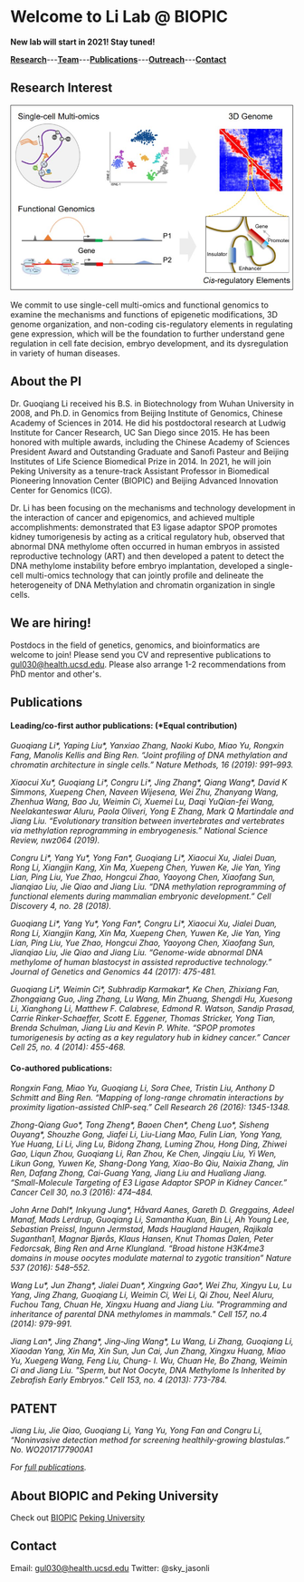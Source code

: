 # **Welcome to Li Lab @ BIOPIC**

**New lab will start in 2021! Stay tuned!**

[**Research**](discription)---[**Team**](Team)---[**Publications**](Publications)---[**Outreach**](discription)---[**Contact**](discription)

## Research Interest

![Image](model2.jpg)

We commit to use single-cell multi-omics and functional genomics to examine the mechanisms and functions of epigenetic modifications, 3D genome organization, and non-coding cis-regulatory elements in regulating gene expression, which will be the foundation to further understand gene regulation in cell fate decision, embryo development, and its dysregulation in variety of human diseases.

## About the PI

Dr. Guoqiang Li received his B.S. in Biotechnology from Wuhan University in 2008, and Ph.D. in Genomics from Beijing Institute of Genomics, Chinese Academy of Sciences in 2014. He did his postdoctoral research at Ludwig Institute for Cancer Research, UC San Diego since 2015. He has been honored with multiple awards, including the Chinese Academy of Sciences President Award and Outstanding Graduate and Sanofi Pasteur and Beijing Institutes of Life Science Biomedical Prize in 2014. In 2021, he will join Peking University as a tenure-track Assistant Professor in Biomedical Pioneering Innovation Center (BIOPIC) and Beijing Advanced Innovation Center for Genomics (ICG).

Dr. Li has been focusing on the mechanisms and technology development in the interaction of cancer and epigenomics, and achieved multiple accomplishments: demonstrated that E3 ligase adaptor SPOP promotes kidney tumorigenesis by acting as a critical regulatory hub, observed that abnormal DNA methylome often occurred in human embryos in assisted reproductive technology (ART) and then developed a patent to detect the DNA methylome instability before embryo implantation, developed a single-cell multi-omics technology that can jointly profile and delineate the heterogeneity of DNA Methylation and chromatin organization in single cells.

## **We are hiring!**

Postdocs in the field of genetics, genomics, and bioinformatics are welcome to join! Please send you CV and representive publications to gul030@health.ucsd.edu. Please also arrange 1-2 recommendations from PhD mentor and other's. 


## Publications
#### Leading/co-first author publications: (*Equal contribution)

_Guoqiang Li*, Yaping Liu*, Yanxiao Zhang, Naoki Kubo, Miao Yu, Rongxin Fang, Manolis Kellis and Bing Ren. “Joint profiling of DNA methylation and chromatin architecture in single cells.” Nature Methods, 16 (2019): 991–993._

_Xiaocui Xu*, Guoqiang Li*, Congru Li*, Jing Zhang*, Qiang Wang*, David K Simmons, Xuepeng Chen, Naveen Wijesena, Wei Zhu, Zhanyang Wang, Zhenhua Wang, Bao Ju, Weimin Ci, Xuemei Lu, Daqi YuQian-fei Wang, Neelakanteswar Aluru, Paola Oliveri, Yong E Zhang, Mark Q Martindale and Jiang Liu. “Evolutionary transition between invertebrates and vertebrates via methylation reprogramming in embryogenesis.” National Science Review, nwz064 (2019)._

_Congru Li*, Yang Yu*, Yong Fan*, Guoqiang Li*, Xiaocui Xu, Jialei Duan, Rong Li, Xiangjin Kang, Xin Ma, Xuepeng Chen, Yuwen Ke, Jie Yan, Ying Lian, Ping Liu, Yue Zhao, Hongcui Zhao, Yaoyong Chen, Xiaofang Sun, Jianqiao Liu, Jie Qiao and Jiang Liu. “DNA methylation reprogramming of functional elements during mammalian embryonic development.” Cell Discovery 4, no. 28 (2018)._

_Guoqiang Li*, Yang Yu*, Yong Fan*, Congru Li*, Xiaocui Xu, Jialei Duan, Rong Li, Xiangjin Kang, Xin Ma, Xuepeng Chen, Yuwen Ke, Jie Yan, Ying Lian, Ping Liu, Yue Zhao, Hongcui Zhao, Yaoyong Chen, Xiaofang Sun, Jianqiao Liu, Jie Qiao and Jiang Liu. “Genome-wide abnormal DNA methylome of human blastocyst in assisted reproductive technology.” Journal of Genetics and Genomics 44 (2017): 475-481._

_Guoqiang Li*, Weimin Ci*, Subhradip Karmakar*, Ke Chen, Zhixiang Fan, Zhongqiang Guo, Jing Zhang, Lu Wang, Min Zhuang, Shengdi Hu, Xuesong Li, Xianghong Li, Matthew F. Calabrese, Edmond R. Watson, Sandip Prasad, Carrie Rinker-Schaeffer, Scott E. Eggener, Thomas Stricker, Yong Tian, Brenda Schulman, Jiang Liu and Kevin P. White. “SPOP promotes tumorigenesis by acting as a key regulatory hub in kidney cancer.” Cancer Cell 25, no. 4 (2014): 455-468._

#### Co-authored publications:

_Rongxin Fang, Miao Yu, Guoqiang Li, Sora Chee, Tristin Liu, Anthony D Schmitt and Bing Ren. “Mapping of long-range chromatin interactions by proximity ligation-assisted ChIP-seq.” Cell Research 26 (2016): 1345-1348._

_Zhong-Qiang Guo*, Tong Zheng*, Baoen Chen*, Cheng Luo*, Sisheng Ouyang*, Shouzhe Gong, Jiafei Li, Liu-Liang Mao, Fulin Lian, Yong Yang, Yue Huang, Li Li, Jing Lu, Bidong Zhang, Luming Zhou, Hong Ding, Zhiwei Gao, Liqun Zhou, Guoqiang Li, Ran Zhou, Ke Chen, Jingqiu Liu, Yi Wen, Likun Gong, Yuwen Ke, Shang-Dong Yang, Xiao-Bo Qiu, Naixia Zhang, Jin Ren, Dafang Zhong, Cai-Guang Yang, Jiang Liu and Hualiang Jiang. “Small-Molecule Targeting of E3 Ligase Adaptor SPOP in Kidney Cancer.” Cancer Cell 30, no.3 (2016): 474–484._

_John Arne Dahl*, Inkyung Jung*, Håvard Aanes, Gareth D. Greggains, Adeel Manaf, Mads  Lerdrup, Guoqiang Li, Samantha Kuan, Bin Li, Ah Young Lee, Sebastian Preissl, Ingunn Jermstad, Mads Haugland Haugen, Rajikala Suganthan1, Magnar Bjørås, Klaus Hansen, Knut Thomas Dalen, Peter Fedorcsak, Bing Ren and Arne Klungland. “Broad histone H3K4me3 domains in mouse oocytes modulate maternal to zygotic transition” Nature 537 (2016): 548–552._

_Wang Lu*, Jun Zhang*, Jialei Duan*, Xingxing Gao*, Wei Zhu, Xingyu Lu, Lu Yang, Jing Zhang, Guoqiang Li, Weimin Ci, Wei Li, Qi Zhou, Neel Aluru, Fuchou Tang, Chuan He, Xingxu Huang and Jiang Liu. "Programming and inheritance of parental DNA methylomes in mammals." Cell 157, no.4 (2014): 979-991._

_Jiang Lan*, Jing Zhang*, Jing-Jing Wang*, Lu Wang, Li Zhang, Guoqiang Li, Xiaodan Yang, Xin Ma, Xin Sun, Jun Cai, Jun Zhang, Xingxu Huang, Miao Yu, Xuegeng Wang, Feng Liu, Chung- I. Wu, Chuan He, Bo Zhang, Weimin Ci and Jiang Liu. "Sperm, but Not Oocyte, DNA Methylome Is Inherited by Zebrafish Early Embryos." Cell 153, no. 4 (2013): 773-784._

## PATENT
_Jiang Liu, Jie Qiao, Guoqiang Li, Yang Yu, Yong Fan and Congru Li, “Noninvasive detection method for screening healthily-growing blastulas.” No. WO2017177900A1_

_For [full publications](https://scholar.google.com/citations?hl=en&user=xVy1jCUAAAAJ)._

## About BIOPIC and Peking University

Check out [BIOPIC](https://biopic.pku.edu.cn/english/index.htm)   [Peking University](http://english.pku.edu.cn/)

## Contact

Email: gul030@health.ucsd.edu
Twitter: @sky_jasonli
